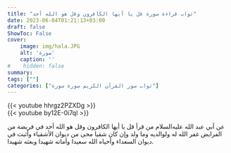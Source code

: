 ```yaml
---
title: "ثواب قراءة سورة قل يا أيها الكافرون وقل هو الله أحد"
date: 2023-06-04T01:21:13+03:00
draft: false
ShowToc: False
cover:
    image: img/hala.JPG
    alt: 'صورة'
    caption: ''
#    hidden: false
summary: 
tags: [""]
categories: ["ثواب سور القرآن الكريم سورة سورة"]
---
```

{{< youtube hhrgz2PZXDg >}} 
<br>
{{< youtube by12E-0i7qI >}} 
<br>

عن أبي عبد الله
عليه‌السلام من قرأ قل يا أيها الكافرون وقل هو الله أحد في فريضة
من الفرايض غفر الله له ولوالديه وما ولد وإن كان شقيا محى من ديوان
الأشقياء وأثبت في ديوان السعداء وأحياه الله سعيدا وأماته شهيدا وبعثه
شهيدا.

